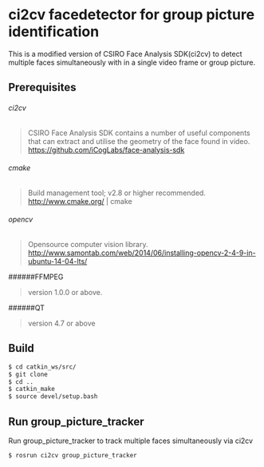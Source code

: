 ci2cv facedetector for group picture identification
=================
This is a modified version of CSIRO Face Analysis SDK(ci2cv) to detect multiple faces simultaneously with in a single video frame or group picture.


Prerequisites
-------------
###### ci2cv
> CSIRO Face Analysis SDK contains a number of useful components that can extract and utilise the geometry of the face found in video. 
> https://github.com/iCogLabs/face-analysis-sdk


###### cmake
> Build management tool; v2.8 or higher recommended.
> http://www.cmake.org/ | cmake

###### opencv
> Opensource computer vision library.
> http://www.samontab.com/web/2014/06/installing-opencv-2-4-9-in-ubuntu-14-04-lts/

######FFMPEG
>  version 1.0.0 or above.

######QT
> version 4.7 or above 


Build
-----
```sh
$ cd catkin_ws/src/
$ git clone 
$ cd ..
$ catkin_make 
$ source devel/setup.bash
```

Run group_picture_tracker
-----------
Run group_picture_tracker to track multiple faces simultaneously via ci2cv
```sh
$ rosrun ci2cv group_picture_tracker

